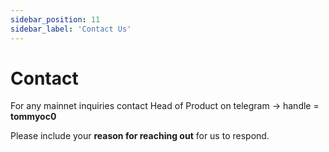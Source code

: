 ```yaml
---
sidebar_position: 11
sidebar_label: 'Contact Us'
---
```


# Contact

For any mainnet inquiries contact Head of Product on telegram -> handle = **tommyoc0** 

Please include your **reason for reaching out** for us to respond.
